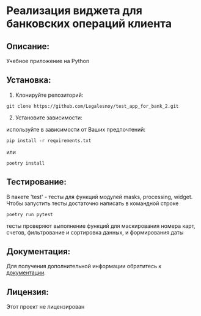 # Реализация виджета для банковских операций клиента

## Описание:

Учебное приложение на Python 

## Установка:

1. Клонируйте репозиторий:
```
git clone https://github.com/Legalesnoy/test_app_for_bank_2.git
```
2. Установите зависимости:

используйте в зависимости от Ваших предпочтений:
```
pip install -r requirements.txt
```
или 
```
poetry install
```
## Тестирование:
В пакете 'test' - тесты для функций модулей masks, processing, widget.
Чтобы запустить тесты достаточно написать в командной строке
```
poetry run pytest
```
тесты проверяют выполнение функций для маскирования номера карт, счетов, фильтрование 
и сортировка данных, и формирования даты

## Документация:

Для получения дополнительной информации обратитесь к [документации](docs/README.md).

## Лицензия:
Этот проект не лицензирован
